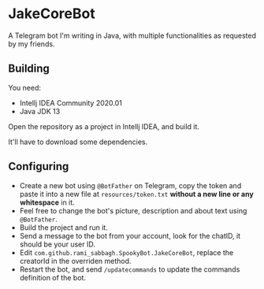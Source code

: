 # JakeCoreBot
A Telegram bot I'm writing in Java, with multiple functionalities as requested by my friends.

## Building

You need:
- Intellj IDEA Community 2020.01
- Java JDK 13

Open the repository as a project in Intellj IDEA, and build it.

It'll have to download some dependencies.

## Configuring

- Create a new bot using `@BotFather` on Telegram, copy the token
and paste it into a new file at `resources/token.txt` __without a new line or any whitespace__ in it.
- Feel free to change the bot's picture, description and about text using `@BotFather`.
- Build the project and run it.
- Send a message to the bot from your account, look for the chatID, it should be your user ID.
- Edit `com.github.rami_sabbagh.SpookyBot.JakeCoreBot`, replace the creatorId in the overriden method.
- Restart the bot, and send `/updatecommands` to update the commands definition of the bot.
